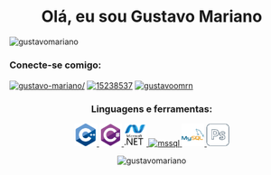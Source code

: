<h1 align="center">Olá, eu sou Gustavo Mariano</h1>
<p align="left"> <img src="https://komarev.com/ghpvc/?username=gustavomariano&label=Profile%20views&color=0e75b6&style=flat" alt="gustavomariano" /> </p>

<h3 align="left">Conecte-se comigo:</h3>
<p align="left">
<a href="https://linkedin.com/in/gustavo-mariano/" target="blank"><img align="center" src="https://cdn.jsdelivr.net/npm/simple-icons@3.0.1/icons/linkedin.svg" alt="gustavo-mariano/" height="30" width="40" /></a>
<a href="https://stackoverflow.com/users/15238537" target="blank"><img align="center" src="https://cdn.jsdelivr.net/npm/simple-icons@3.0.1/icons/stackoverflow.svg" alt="15238537" height="30" width="40" /></a>
<a href="https://instagram.com/gustavoomrn" target="blank"><img align="center" src="https://cdn.jsdelivr.net/npm/simple-icons@3.0.1/icons/instagram.svg" alt="gustavoomrn" height="30" width="40" /></a>
</p>

<h3 align="center">Linguagens e ferramentas:</h3>
<p align="center"> <a align="center" href="https://www.w3schools.com/cpp/" target="_blank"> <img src="https://raw.githubusercontent.com/devicons/devicon/master/icons/cplusplus/cplusplus-original.svg" alt="cplusplus" width="40" height="40"/> </a> <a href="https://www.w3schools.com/cs/" target="_blank"> <img src="https://raw.githubusercontent.com/devicons/devicon/master/icons/csharp/csharp-original.svg" alt="csharp" width="40" height="40"/> </a> <a href="https://dotnet.microsoft.com/" target="_blank"> <img src="https://raw.githubusercontent.com/devicons/devicon/master/icons/dot-net/dot-net-original-wordmark.svg" alt="dotnet" width="40" height="40"/> </a> <a href="https://www.microsoft.com/en-us/sql-server" target="_blank"> <img src="https://cdn.worldvectorlogo.com/logos/microsoft-sql-server.svg" alt="mssql" width="40" height="40"/> </a> <a href="https://www.mysql.com/" target="_blank"> <img src="https://raw.githubusercontent.com/devicons/devicon/master/icons/mysql/mysql-original-wordmark.svg" alt="mysql" width="40" height="40"/> </a> <a href="https://www.photoshop.com/en" target="_blank"> <img src="https://raw.githubusercontent.com/devicons/devicon/master/icons/photoshop/photoshop-line.svg" alt="photoshop" width="40" height="40"/> </a> </p>

<!---<img  src="https://github-readme-streak-stats.herokuapp.com/?user=gustavomariano&" alt="gustavomariano" /> --->
<p align="center"> <img src="https://github-readme-stats.vercel.app/api/top-langs?username=gustavomariano&show_icons=true&locale=en&layout=compact" alt="gustavomariano" /></p> 
